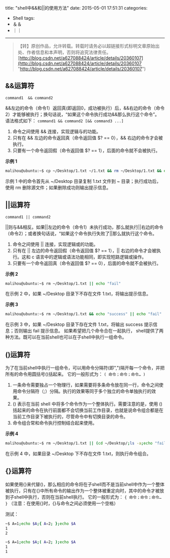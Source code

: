 title: "shell中&&和||的使用方法"
date: 2015-05-01 17:51:31
categories:
- Shell
tags:
- ＆＆
- ｜｜
---
>【转】原创作品，允许转载。转载时请务必以超链接形式标明文章原始出处、作者信息和本声明，否则将追究法律责任。
>[http://blog.csdn.net/a627088424/article/details/20360107](http://blog.csdn.net/a627088424/article/details/20360107 "http://blog.csdn.net/a627088424/article/details/20360107")

## &&运算符 ##
`command1  && command2`
 
&&左边的命令（命令1）返回真(即返回0，成功被执行）后，&&右边的命令（命令2）才能够被执行；换句话说，“如果这个命令执行成功&&那么执行这个命令”。 
语法格式如下：
`command1 && command2 [&& command3 ...]`
1. 命令之间使用 && 连接，实现逻辑与的功能。
2. 只有在 && 左边的命令返回真（命令返回值 $? == 0），&& 右边的命令才会被执行。
3. 只要有一个命令返回假（命令返回值 $? == 1），后面的命令就不会被执行。
 
**示例 1**
``` bash
malihou@ubuntu:~$ cp ~/Desktop/1.txt ~/1.txt && rm ~/Desktop/1.txt && echo "success"
```
示例 1 中的命令首先从 ~/Desktop 目录复制 1.txt 文件到 ~ 目录；执行成功后，使用 rm 删除源文件；如果删除成功则输出提示信息。
<br>
## ||运算符 ##
`command1 || command2`

||则与&&相反。如果||左边的命令（命令1）未执行成功，那么就执行||右边的命令（命令2）；或者换句话说，“如果这个命令执行失败了||那么就执行这个命令。
1. 命令之间使用 || 连接，实现逻辑或的功能。
2. 只有在 || 左边的命令返回假（命令返回值 $? == 1），|| 右边的命令才会被执行。这和 c 语言中的逻辑或语法功能相同，即实现短路逻辑或操作。
3. 只要有一个命令返回真（命令返回值 $? == 0），后面的命令就不会被执行。

**示例 2**
``` bash
malihou@ubuntu:~$ rm ~/Desktop/1.txt || echo "fail"
```
在示例 2 中，如果 ~/Desktop 目录下不存在文件 1.txt，将输出提示信息。
 
**示例 3**
``` bash
malihou@ubuntu:~$ rm ~/Desktop/1.txt && echo "success" || echo "fail"
```
在示例 3 中，如果 ~/Desktop 目录下存在文件 1.txt，将输出 success 提示信息；否则输出 fail 提示信息。
如果希望把几个命令合在一起执行， shell提供了两种方法。既可以在当前shell也可以在子shell中执行一组命令。
<br>
## ()运算符 ##
为了在当前shell中执行一组命令，可以用命令分隔符(即",")隔开每一个命令，并把所有的命令用圆括号()括起来。 
它的一般形式为： 
`( 命令；命令；命令… )`
1. 一条命令需要独占一个物理行，如果需要将多条命令放在同一行，命令之间使用命令分隔符（;）分隔。执行的效果等同于多个独立的命令单独执行的效果。
2. () 表示在当前 shell 中将多个命令作为一个整体执行。需要注意的是，使用 () 括起来的命令在执行前面都不会切换当前工作目录，也就是说命令组合都是在当前工作目录下被执行的，尽管命令中有切换目录的命令。
3. 命令组合常和命令执行控制结合起来使用。
 
**示例 4**
``` bash
malihou@ubuntu:~$ rm ~/Desktop/1.txt || (cd ~/Desktop/;ls -a;echo "fail")
```
在示例 4 中，如果目录 ~/Desktop 下不存在文件 1.txt，则执行命令组合。
<br> 
## {}运算符 ##
如果使用{}来代替()，那么相应的命令将在子shell而不是当前shell中作为一个整体被执行，只有在{}中所有命令的输出作为一个整体被重定向时，其中的命令才被放到子shell中执行，否则在当前shell执行。
它的一般形式为： 
`{ 命令；命令；命令… }`
（注意：在使用{}时，{}与命令之间必须使用一个空格）
 
测试：
``` bash
~$ A=1;echo $A;{ A=2; };echo $A
1
2

~$ A=1;echo $A;( A=2; );echo $A
1
1
```
